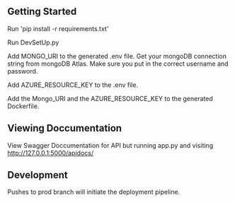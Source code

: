 ## Getting Started

Run 'pip install -r requirements.txt'

Run DevSetUp.py

Add MONGO_URI to the generated .env file. 
Get your mongoDB connection string from mongoDB Atlas. Make sure you put in the correct username and password. 

Add AZURE_RESOURCE_KEY to the .env file.

Add the Mongo_URI and the AZURE_RESOURCE_KEY to the generated Dockerfile.

## Viewing Doccumentation

View Swagger Doccumentation for API but running app.py and visiting http://127.0.0.1:5000/apidocs/

## Development

Pushes to prod branch will initiate the deployment pipeline.
